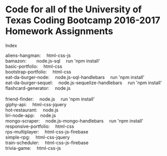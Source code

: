 # Code for all of the University of Texas Coding Bootcamp 2016-2017 Homework Assignments
Index

aliens-hangman:&emsp;         html-css-js<br />
bamazon:&emsp;&emsp;                  node.js-sql&emsp;                    run 'npm install'<br />
basic-portfolio:&emsp;        html-css<br />
bootstrap-portfolio:&emsp;    html-css<br />
eat-da-burger-node:&emsp;     node.js-sql-handlebars&emsp;         run 'npm install'<br />
eat-da-burger-sequel:&emsp;   node.js-sequelize-handlebars&emsp;   run 'npm install'<br />
flashcard-generator:&emsp;    node.js<br />                    
friend-finder:&emsp;          node.js&emsp;                        run 'npm install'<br />
giphy-api:&emsp;              html-css-jquery<br />
hot-restaurant:&emsp;         node.js<br />
liri-node-app:&emsp;          node.js<br />
mongo-scraper:&emsp;          node.js-mongo-handlebars&emsp;       run 'npm install'<br />
responsive-portfolio:&emsp;   html-css<br />
rps-multiplayer:&emsp;        html-css-js-firebase<br />
simple-rpg:&emsp;             html-css-jquery<br />
train-scheduler:&emsp;        html-css-js-firebase<br />
trivia-game:&emsp;            html-css-js<br />
